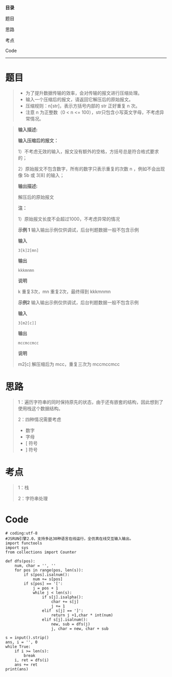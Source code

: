 **目录**

题目

思路

考点

Code

* * *

# 题目

>   * 为了提升数据传输的效率，会对传输的报文进行压缩处理。
>   * 输入一个压缩后的报文，请返回它解压后的原始报文。
>   * 压缩规则：n[str]，表示方括号内部的 str 正好重复 n 次。
>   * 注意 n 为正整数（0 < n <= 100），str只包含小写英文字母，不考虑异常情况。
>

>
> **输入描述:**
>
> **输入压缩后的报文：**
>
> 1）不考虑无效的输入，报文没有额外的空格，方括号总是符合格式要求的；
>
> 2）原始报文不包含数字，所有的数字只表示重复的次数 n ，例如不会出现像 5b 或 3[8] 的输入；
>
> **输出描述:**
>
> 解压后的原始报文
>
> **注：**
>
> 1）原始报文长度不会超过1000，不考虑异常的情况
>
> **示例 1** 输入输出示例仅供调试，后台判题数据一般不包含示例
>
> **输入**
>
> `3[k]2[mn]`
>
> **输出**
>
> `kkkmnmn`
>
> **说明**
>
> k 重复3次，mn 重复2次，最终得到 kkkmnmn
>
> **示例2** 输入输出示例仅供调试，后台判题数据一般不包含示例
>
> **输入**
>
> `3[m2[c]]`
>
> **输出**
>
> `mccmccmcc`
>
> **说明**
>
> m2[c] 解压缩后为 mcc，重复三次为 mccmccmcc

# 思路

> 1：遍历字符串的同时保持原先的状态，由于还有嵌套的结构，因此想到了使用栈这个数据结构。
>
> 2：四种情况需要考虑
>
>   * 数字
>   * 字母
>   * [ 符号
>   * ] 符号
>

# 考点

> 1：栈
>
> 2：字符串处理

# Code

    
    
    # coding:utf-8
    #JSRUN引擎2.0，支持多达30种语言在线运行，全仿真在线交互输入输出。 
    import functools
    import sys
    from collections import Counter
    
    def dfs(pos):
        num, char = '', ''
        for pos in range(pos, len(s)):
            if s[pos].isalnum():
                num += s[pos]
            if s[pos] == '[':
                j = pos + 1
                while j < len(s):
                    if s[j].isalpha():
                        char += s[j]
                        j += 1
                    elif  s[j] == ']':
                        return j +1,char * int(num)
                    elif s[j].isalnum():
                        new, sub = dfs(j)
                        j, char = new, char + sub
    
    s = input().strip()
    ans, i = '', 0
    while True:
        if i >= len(s):
            break
        i, ret = dfs(i)
        ans += ret
    print(ans)
    

